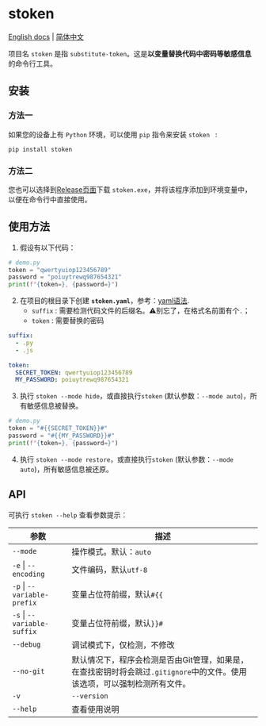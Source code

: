 # stoken 

[English docs](https://github.com/laorange/stoken/blob/main/README.md) | [简体中文](https://github.com/laorange/stoken/blob/main/README.zh.md)

项目名 `stoken` 是指 `substitute-token`。这是**以变量替换代码中密码等敏感信息**的命令行工具。

## 安装

### 方法一

如果您的设备上有 `Python` 环境，可以使用 `pip` 指令来安装 `stoken ` :

```
pip install stoken
```

### 方法二

您也可以选择到[Release页面](https://github.com/laorange/stoken/releases/)下载 `stoken.exe`，并将该程序添加到环境变量中，以便在命令行中直接使用。

## 使用方法

1. 假设有以下代码：

```python
# demo.py
token = "qwertyuiop123456789"
password = "poiuytrewq987654321"
print(f"{token=}, {password=}")
```

2. 在项目的根目录下创建 **`stoken.yaml`**，参考：[yaml语法](https://zhuanlan.zhihu.com/p/145173920).
   + `suffix` : 需要检测代码文件的后缀名。⚠️别忘了，在格式名前面有个`.`；
   + `token` : 需要替换的密码

```yaml
suffix:
  - .py
  - .js
  	
token:
  SECRET_TOKEN: qwertyuiop123456789
  MY_PASSWORD: poiuytrewq987654321
```

3. 执行 `stoken --mode hide`，或直接执行`stoken` (默认参数：`--mode auto`)，所有敏感信息被替换。

```python
# demo.py
token = "#{{SECRET_TOKEN}}#"
password = "#{{MY_PASSWORD}}#"
print(f"{token=}, {password=}")
```

4. 执行 `stoken --mode restore`，或直接执行`stoken` (默认参数：`--mode auto`)，所有敏感信息被还原。

## API

可执行 `stoken --help` 查看参数提示：

| 参数                        | 描述                                                         |
| --------------------------- | ------------------------------------------------------------ |
| `--mode`                    | 操作模式。默认：`auto`                                       |
| `-e` \| `--encoding`        | 文件编码，默认`utf-8`                                        |
| `-p` \| `--variable-prefix` | 变量占位符前缀，默认`#{{`                                    |
| `-s` \| `--variable-suffix` | 变量占位符前缀，默认`}}#`                                    |
| `--debug`                   | 调试模式下，仅检测，不修改                                   |
| `--no-git`                  | 默认情况下，程序会检测是否由Git管理，如果是，在查找密钥时将会跳过`.gitignore`中的文件。使用该选项，可以强制检测所有文件。 |
| `-v` | `--version`          | 查看`stoken` 的版本号                                        |
| `--help`                    | 查看使用说明                                                 |

